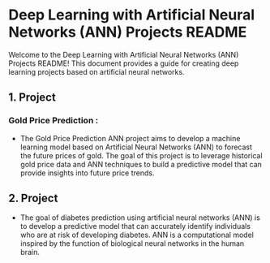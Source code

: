 # Deep Learning with Artificial Neural Networks (ANN) Projects README
Welcome to the Deep Learning with Artificial Neural Networks (ANN) Projects README! This document provides a guide for creating deep learning projects based on artificial neural networks.

## 1. Project
### Gold Price Prediction :
- The Gold Price Prediction ANN project aims to develop a machine learning model based on Artificial Neural Networks (ANN) to forecast the future prices of gold. The goal of this project is to leverage historical gold price data and ANN techniques to build a predictive model that can provide insights into future price trends.

## 2. Project 
- The goal of diabetes prediction using artificial neural networks (ANN) is to develop a predictive model that can accurately identify individuals who are at risk of developing diabetes. ANN is a computational model inspired by the function of biological neural networks in the human brain.

